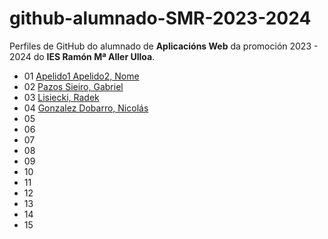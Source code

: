 # github-alumnado-SMR-2023-2024

Perfiles de GitHub do alumnado de **Aplicacións Web** da promoción 2023 - 2024 do **IES Ramón Mª Aller Ulloa**.

* 01 [Apelido1 Apelido2, Nome](https://github.com/xxx...)
* 02 [Pazos Sieiro, Gabriel](https://github.com/retr0500)
* 03 [Lisiecki, Radek](https://github.com/Raddek96)
* 04 [Gonzalez Dobarro, Nicolás](https://github.com/Nicolasgon2006)
* 05 []()
* 06 []()
* 07 []()
* 08 []()
* 09 []()
* 10 []()
* 11 []()
* 12 []()
* 13 []()
* 14 []()
* 15 []()

